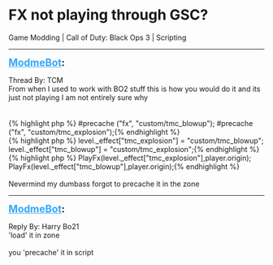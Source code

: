 # FX not playing through GSC?
Game Modding | Call of Duty: Black Ops 3 | Scripting

---
<strong style="font-size: 1.4em;"><span style="text-decoration: underline;text-decoration-color: #34a7f9;"><span style="color:#34a7f9;">ModmeBot</span></span>:</strong>

<p>Thread By: TCM<br />From when I used to work with BO2 stuff this is how you would do it and its just not playing I am not entirely sure why<br /> <br /> <br />{% highlight php %}
#precache ("fx", "custom/tmc_blowup");
#precache ("fx", "custom/tmc_explosion");{% endhighlight %}
 <br />{% highlight php %}
level._effect["tmc_explosion"] = "custom/tmc_blowup";
	level._effect["tmc_blowup"] = "custom/tmc_explosion";{% endhighlight %}
 <br />{% highlight php %}
PlayFx(level._effect["tmc_explosion"],player.origin);
			PlayFx(level._effect["tmc_blowup"],player.origin);{% endhighlight %}
 <br /> <br />Nevermind my dumbass forgot to precache it in the zone</p>

---
<strong style="font-size: 1.4em;"><span style="text-decoration: underline;text-decoration-color: #34a7f9;"><span style="color:#34a7f9;">ModmeBot</span></span>:</strong>

<p>Reply By: Harry Bo21<br />&#39;load&#39; it in zone<br /> <br />you &#39;precache&#39; it in script</p>
